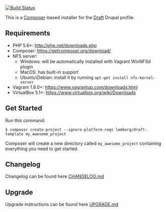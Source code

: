 [![Build Status](https://travis-ci.org/lemberg/draft-template.svg?branch=1.8.0)](https://travis-ci.org/lemberg/draft-template)

This is a [Composer](https://getcomposer.org)-based installer for the [Draft](https://github.com/lemberg/draft) Drupal profile.

## Requirements

- PHP 5.6+: http://php.net/downloads.php
- Composer: https://getcomposer.org/download/
- NFS server:
  * Windows: will be automatically installed with Vagrant WinNFSd plugin
  * MacOS: has built-in support
  * Ubuntu\Debian: install it by running `apt-get install nfs-kernel-server`
- Vagrant 1.8.0+: https://www.vagrantup.com/downloads.html
- VirtualBox 5.1+: https://www.virtualbox.org/wiki/Downloads

## Get Started

Run this command:

```
$ composer create-project --ignore-platform-reqs lemberg/draft-template my_awesome_project
```

Composer will create a new directory called `my_awesome_project` containing everything you need to get started.

## Changelog

Changelog can be found here [CHANGELOG.md](CHANGELOG.md)

## Upgrade

Upgrade instructions can be found here [UPGRADE.md](/UPGRADE.md)
